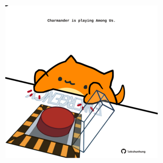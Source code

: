 <!-- built at 09/02/2023, 05:01:07 UTC -->
<p align="center">
  <img width="500" height="500" src="./ReadmeImage.svg">
</p>
